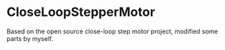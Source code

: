 # CloseLoopStepperMotor
Based on the open source close-loop step motor project, modified some parts by myself.
